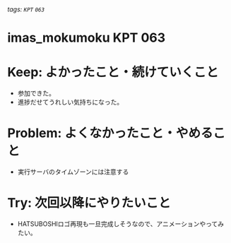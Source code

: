 ###### tags: `KPT` `063`

# imas_mokumoku KPT 063

# Keep: よかったこと・続けていくこと

- 参加できた。
- 進捗だせてうれしい気持ちになった。

# Problem: よくなかったこと・やめること

- 実行サーバのタイムゾーンには注意する

# Try: 次回以降にやりたいこと

- HATSUBOSHIロゴ再現も一旦完成しそうなので、アニメーションやってみたい。
